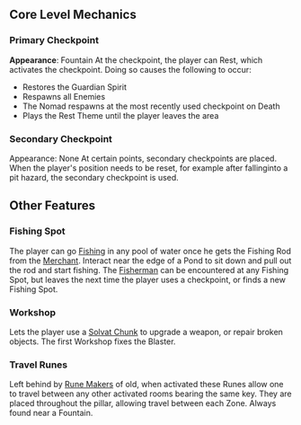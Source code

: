 ## Core Level Mechanics
### Primary Checkpoint
**Appearance**: Fountain 
At the checkpoint, the player can Rest, which activates the checkpoint. Doing so causes the following to occur:
- Restores the Guardian Spirit
- Respawns all Enemies
- The Nomad respawns at the most recently used checkpoint on Death
- Plays the Rest Theme until the player leaves the area

### Secondary Checkpoint
Appearance: None
At certain points, secondary checkpoints are placed. When the player's position needs to be reset, for example after fallinginto a pit hazard, the secondary checkpoint is used.

## Other Features
### Fishing Spot
The player can go [Fishing](Low%20Priority%20Fishing.md) in any pool of water once he gets the Fishing Rod from the [Merchant](https://www.notion.so/d3170d1efc3a4195bf1a9fefc3b0580e).
Interact near the edge of a Pond to sit down and pull out the rod and start fishing.
The [Fisherman](https://www.notion.so/d3170d1efc3a4195bf1a9fefc3b0580e) can be encountered at any Fishing Spot, but leaves the next time the player uses a checkpoint, or finds a new Fishing Spot.

### Workshop
Lets the player use a [Solvat Chunk](Collectibles%20&%20Currencies.md) to upgrade a weapon, or repair broken objects. The first Workshop fixes the Blaster.

### Travel **Runes**
Left behind by [Rune Makers](Lore.md) of old, when activated these Runes allow one to travel between any other activated rooms bearing the same key. They are placed throughout the pillar, allowing travel between each Zone. Always found near a Fountain.

